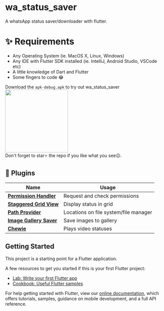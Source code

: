 # wa_status_saver

A whatsApp status saver/downloader with flutter.



# ✨ Requirements
- Any Operating System (ie. MacOS X, Linux, Windows)
- Any IDE with Flutter SDK installed (ie. IntelliJ, Android Studio, VSCode etc)
- A little knowledge of Dart and Flutter
- Some fingers to code 😂

Download the `apk-debug.apk` to try out wa_status_saver
<br>
<a href="https://static.codemagic.io/files/4de795ac-786a-4b80-ba61-7a3700725cad/672da37b-e5ec-48f3-b04f-d5660f6c576f/app-debug.apk"><img src="https://playerzon.com/asset/download.png" width="200"></img></a>
<br>
Don't forget to star⭐ the repo if you like what you see😉.

## 🔌 Plugins
| Name | Usage |
|------|-------|
|[**Permission Handler**](https://pub.dev/packages/permission_handler)| Request and check permissions|
|[**Staggered Grid View**](https://pub.dev/packages/flutter_staggered_grid_view)| Display status in grid|
|[**Path Provider**](https://pub.dev/packages/path_provider)| Locations on file system/file manager|
|[**Image Gallery Saver**](https://pub.dev/packages/image_gallery_saver)| Save images to gallery|
|[**Chewie**](https://pub.dev/packages/http)| Plays video statuses|


## Getting Started

This project is a starting point for a Flutter application.

A few resources to get you started if this is your first Flutter project:

- [Lab: Write your first Flutter app](https://flutter.dev/docs/get-started/codelab)
- [Cookbook: Useful Flutter samples](https://flutter.dev/docs/cookbook)

For help getting started with Flutter, view our
[online documentation](https://flutter.dev/docs), which offers tutorials,
samples, guidance on mobile development, and a full API reference.

